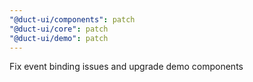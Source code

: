 ```yaml
---
"@duct-ui/components": patch
"@duct-ui/core": patch
"@duct-ui/demo": patch
---
```


Fix event binding issues and upgrade demo components
